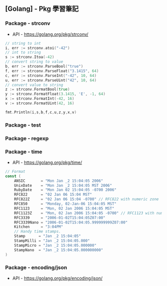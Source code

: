 ## [Golang] - Pkg 學習筆記



### Package - strconv

- API - https://golang.org/pkg/strconv/

```go
// string to int
i, err := strconv.atoi("-42")
// int to string
s := strconv.Itoa(-42)
// convert string to value
b, err := strconv.ParseBool("true")
f, err := strconv.ParseFloat("3.1415", 64)
c, err := strconv.ParseInt("-42", 10, 64)
u, err := strconv.ParseUint("42", 10, 64)
// convert value to string
z := strconv.FormatBool(true)
y := strconv.FormatFloat(3.1415, 'E', -1, 64)
x := strconv.FormatInt(-42, 16)
v := strconv.FormatUint(42, 16)

fmt.Println(i,s,b,f,c,u,z,y,x,v)
```



### Package - test



### Package - regexp



### Package - time

- API - https://golang.org/pkg/time/

```go
// Format
const (
    ANSIC       = "Mon Jan _2 15:04:05 2006"
    UnixDate    = "Mon Jan _2 15:04:05 MST 2006"
    RubyDate    = "Mon Jan 02 15:04:05 -0700 2006"
    RFC822      = "02 Jan 06 15:04 MST"
    RFC822Z     = "02 Jan 06 15:04 -0700" // RFC822 with numeric zone
    RFC850      = "Monday, 02-Jan-06 15:04:05 MST"
    RFC1123     = "Mon, 02 Jan 2006 15:04:05 MST"
    RFC1123Z    = "Mon, 02 Jan 2006 15:04:05 -0700" // RFC1123 with numeric zone
    RFC3339     = "2006-01-02T15:04:05Z07:00"
    RFC3339Nano = "2006-01-02T15:04:05.999999999Z07:00"
    Kitchen     = "3:04PM"
    // Handy time stamps.
    Stamp      = "Jan _2 15:04:05"
    StampMilli = "Jan _2 15:04:05.000"
    StampMicro = "Jan _2 15:04:05.000000"
    StampNano  = "Jan _2 15:04:05.000000000"
)

```



### Package - encoding/json

- API - https://golang.org/pkg/encoding/json/







